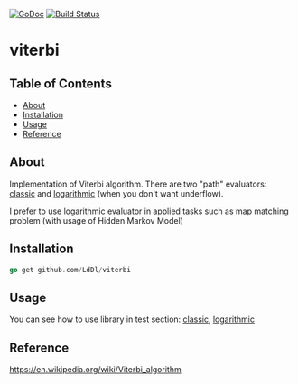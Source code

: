 [![GoDoc](https://godoc.org/github.com/golang/gddo?status.svg)](https://godoc.org/github.com/LdDl/viterbi)
[![Build Status](https://travis-ci.com/LdDl/viterbi.svg?branch=master)](https://travis-ci.com/LdDl/viterbi)

# viterbi

## Table of Contents

- [About](#about)
- [Installation](#installation)
- [Usage](#usage)
- [Reference](#reference)

## About
Implementation of Viterbi algorithm.
There are two "path" evaluators: [classic](viterbi_test.go#L59) and [logarithmic](viterbi_test.go#L59) (when you don't want underflow).

I prefer to use logarithmic evaluator in applied tasks such as map matching problem (with usage of Hidden Markov Model)

## Installation
```go
go get github.com/LdDl/viterbi
```

## Usage
You can see how to use library in test section: [classic](viterbi_test.go#L26), [logarithmic](viterbi_test.go#L90)


## Reference
https://en.wikipedia.org/wiki/Viterbi_algorithm
